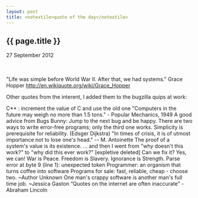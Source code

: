 ```yaml
---
layout: post
title: <notextile>quote of the day</notextile>
---
```


{{ page.title }}
----------------

<p class="publish_date">
27 September 2012

</p>
<br><br>&quot;Life was simple before World War II. After that, we had systems.&quot; Grace Hopper&nbsp;<a class="ot-anchor" href="http://en.wikiquote.org/wiki/Grace_Hopper" rel="nofollow">http://en.wikiquote.org/wiki/Grace_Hopper</a>

Other quotes from the interent, I added them to the bugzilla quips at work:

C** : increment the value of C and use the old one
"Computers in the future may weigh no more than 1.5 tons." - Popular Mechanics, 1949
A good advice from Bugs Bunny: Jump to the next bug and be happy.
There are two ways to write error-free programs; only the third one works.
Simplicity is prerequisite for reliability. (Edsger Dijkstra)
"In times of crisis, it is of utmost importance not to lose one's head." -- M. Antoinette
The proof of a system's value is its existence.
... and then I went from "why doesn't this work?" to "why did this ever work?"
\[expletive deleted\]
Can we fix it? Yes, we can!
War is Peace. Freedom is Slavery. Ignorance is Strength.
Parse error at byte 9 (line 1): unexpected token
Programmer: an organism that turns coffee into software
Programs for sale: fast, reliable, cheap - choose two. ~Author Unknown
One man's crappy software is another man's full time job. ~Jessica Gaston
“Quotes on the internet are often inaccurate” - Abraham Lincoln
